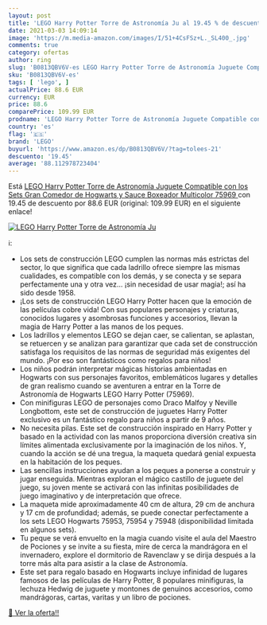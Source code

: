```yaml
---
layout: post
title: 'LEGO Harry Potter Torre de Astronomía Ju al 19.45 % de descuento'
date: 2021-03-03 14:09:14
image: 'https://m.media-amazon.com/images/I/51+4CsFSz+L._SL400_.jpg'
comments: true
category: ofertas
author: ring
slug: 'B0813QBV6V-es LEGO Harry Potter Torre de Astronomía Juguete Compatible...'
sku: 'B0813QBV6V-es'
tags: [ 'lego', ]
actualPrice: 88.6 EUR
currency: EUR
price: 88.6
comparePrice: 109.99 EUR
prodname: 'LEGO Harry Potter Torre de Astronomía Juguete Compatible con los Sets Gran Comedor de Hogwarts y Sauce Boxeador  Multicolor  75969 '
country: 'es'
flag: '🇪🇸'
brand: 'LEGO'
buyurl: 'https://www.amazon.es/dp/B0813QBV6V/?tag=tolees-21'
descuento: '19.45'
average: '88.112978723404'
---
```


Está [LEGO Harry Potter Torre de Astronomía Juguete Compatible con los Sets Gran Comedor de Hogwarts y Sauce Boxeador  Multicolor  75969 ](https://www.amazon.es/dp/B0813QBV6V/?tag=tolees-21) con 19.45 de descuento por 88.6 EUR (original: 109.99 EUR) en el siguiente enlace!

[![LEGO Harry Potter Torre de Astronomía Ju](https://m.media-amazon.com/images/I/51+4CsFSz+L._SL400_.jpg)](https://www.amazon.es/dp/B0813QBV6V/?tag=tolees-21)

ℹ️:

- Los sets de construcción LEGO cumplen las normas más estrictas del sector, lo que significa que cada ladrillo ofrece siempre las mismas cualidades, es compatible con los demás, y se conecta y se separa perfectamente una y otra vez… ¡sin necesidad de usar magia!; así ha sido desde 1958.
- ¡Los sets de construcción LEGO Harry Potter hacen que la emoción de las películas cobre vida! Con sus populares personajes y criaturas, conocidos lugares y asombrosas funciones y accesorios, llevan la magia de Harry Potter a las manos de los peques.
- Los ladrillos y elementos LEGO se dejan caer, se calientan, se aplastan, se retuercen y se analizan para garantizar que cada set de construcción satisfaga los requisitos de las normas de seguridad más exigentes del mundo. ¡Por eso son fantásticos como regalos para niños!
- Los niños podrán interpretar mágicas historias ambientadas en Hogwarts con sus personajes favoritos, emblemáticos lugares y detalles de gran realismo cuando se aventuren a entrar en la Torre de Astronomía de Hogwarts LEGO Harry Potter (75969).
- Con minifiguras LEGO de personajes como Draco Malfoy y Neville Longbottom, este set de construcción de juguetes Harry Potter exclusivo es un fantástico regalo para niños a partir de 9 años.
- No necesita pilas. Este set de construcción inspirado en Harry Potter y basado en la actividad con las manos proporciona diversión creativa sin límites alimentada exclusivamente por la imaginación de los niños. Y, cuando la acción se dé una tregua, la maqueta quedará genial expuesta en la habitación de los peques.
- Las sencillas instrucciones ayudan a los peques a ponerse a construir y jugar enseguida. Mientras exploran el mágico castillo de juguete del juego, su joven mente se activará con las infinitas posibilidades de juego imaginativo y de interpretación que ofrece.
- La maqueta mide aproximadamente 40 cm de altura, 29 cm de anchura y 17 cm de profundidad; además, se puede conectar perfectamente a los sets LEGO Hogwarts 75953, 75954 y 75948 (disponibilidad limitada en algunos sets).
- Tu peque se verá envuelto en la magia cuando visite el aula del Maestro de Pociones y se invite a su fiesta, mire de cerca la mandrágora en el invernadero, explore el dormitorio de Ravenclaw y se dirija después a la torre más alta para asistir a la clase de Astronomía.
- Este set para regalo basado en Hogwarts incluye infinidad de lugares famosos de las películas de Harry Potter, 8 populares minifiguras, la lechuza Hedwig de juguete y montones de genuinos accesorios, como mandrágoras, cartas, varitas y un libro de pociones.

[🛒 Ver la oferta!!](https://www.amazon.es/dp/B0813QBV6V/?tag=tolees-21)
